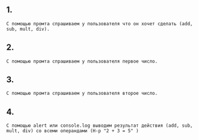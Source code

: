 ## 1.

    C помощью промта спрашиваем у пользователя что он хочет сделать (add, sub, mult, div).



## 2.

    C помощью промта спрашиваем у пользователя первое число.



## 3.

    C помощью промта спрашиваем у пользователя второе число.



## 4.

    С помощью alert или console.log выводим результат действия (add, sub, mult, div) со всеми операндами (Н-р "2 + 3 = 5" )